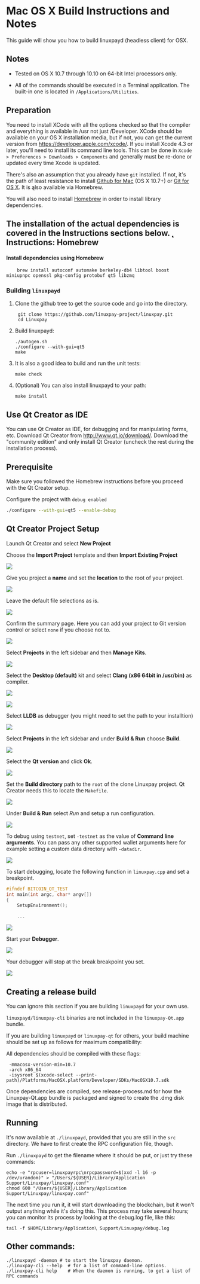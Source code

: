 Mac OS X Build Instructions and Notes
====================================
This guide will show you how to build linuxpayd (headless client) for OSX.

Notes
-----

* Tested on OS X 10.7 through 10.10 on 64-bit Intel processors only.

* All of the commands should be executed in a Terminal application. The
built-in one is located in `/Applications/Utilities`.

Preparation
-----------

You need to install XCode with all the options checked so that the compiler
and everything is available in /usr not just /Developer. XCode should be
available on your OS X installation media, but if not, you can get the
current version from https://developer.apple.com/xcode/. If you install
Xcode 4.3 or later, you'll need to install its command line tools. This can
be done in `Xcode > Preferences > Downloads > Components` and generally must
be re-done or updated every time Xcode is updated.

There's also an assumption that you already have `git` installed. If
not, it's the path of least resistance to install [Github for Mac](https://mac.github.com/)
(OS X 10.7+) or
[Git for OS X](https://code.google.com/p/git-osx-installer/). It is ąlso
available via Homebrew.

You will also need to install [Homebrew](http://brew.sh) in order to install library
dependencies.

The installation of the actual dependencies is covered in the Instructions
sections below.
̨̨
Instructions: Homebrew
----------------------

#### Install dependencies using Homebrew

        brew install autoconf automake berkeley-db4 libtool boost miniupnpc openssl pkg-config protobuf qt5 libzmq

### Building `linuxpayd`

1. Clone the github tree to get the source code and go into the directory.

        git clone https://github.com/linuxpay-project/linuxpay.git
        cd Linuxpay

2.  Build linuxpayd:

        ./autogen.sh
        ./configure --with-gui=qt5
        make

3.  It is also a good idea to build and run the unit tests:

        make check

4.  (Optional) You can also install linuxpayd to your path:

        make install

Use Qt Creator as IDE
------------------------
You can use Qt Creator as IDE, for debugging and for manipulating forms, etc.
Download Qt Creator from http://www.qt.io/download/. Download the "community edition" and only install Qt Creator (uncheck the rest during the installation process).

## Prerequisite

Make sure you followed the Homebrew instructions before you proceed with the Qt Creator setup.

Configure the project with `debug enabled`

```bash
./configure --with-gui=qt5 --enable-debug
```

## Qt Creator Project Setup

Launch Qt Creator and select **New Project**

Choose the **Import Project** template and then **Import Existing Project**

![](img/build-osx/qt-new-project.png)

Give you project a **name** and set the **location** to the root of your project.

![](img/build-osx/qt-project-name.png)

Leave the default file selections as is.

![](img/build-osx/qt-file-selection.png)

Confirm the summary page. Here you can add your project to Git version control or select `none` if you choose not to.

![](img/build-osx/qt-project-summary.png)

Select **Projects** in the left sidebar and then **Manage Kits**.

![](img/build-osx/qt-sidebar-project.png)

Select the **Desktop (default)** kit and select **Clang (x86 64bit in /usr/bin)** as compiler.

![](img/build-osx/qt-manage-kits.png)


![](img/build-osx/qt-clang-compiler.png)

Select **LLDB** as debugger (you might need to set the path to your installtion)

![](img/build-osx/qt-lldb.png)

Select **Projects** in the left sidebar and under **Build & Run** choose  **Build**.

![](img/build-osx/qt-sidebar-project.png)

Select the **Qt version** and click **Ok**.

![](img/build-osx/qt-version.png)

Set the **Build directory** path to the `root` of the clone Linuxpay project. Qt Creator needs this to locate the `Makefile`.

![](img/build-osx/qt-sidebar-project.png)

Under **Build & Run** select *Run* and setup a run configuration.

![](img/build-osx/qt-run-configuration.png)

To debug using `testnet`, set `-testnet` as the value of **Command line arguments**. You can pass any other supported wallet arguments here for example setting a custom data directory with `-datadir`.

![](img/build-osx/qt-run-configuration-testnet.png)

To start debugging, locate the following function in `linuxpay.cpp` and set a breakpoint.

```c++
#ifndef BITCOIN_QT_TEST
int main(int argc, char* argv[])
{
    SetupEnvironment();

    ...
```

![](img/build-osx/qt-debugger-breakpoint.png)

Start your **Debugger**.

![](img/build-osx/qt-start-debugger.png)

Your debugger will stop at the break breakpoint you set.

![](img/build-osx/qt-stop-at-breakpoint.png)

Creating a release build
------------------------
You can ignore this section if you are building `linuxpayd` for your own use.

`linuxpayd/linuxpay-cli` binaries are not included in the `linuxpay-Qt.app` bundle.

If you are building `linuxpayd` or `linuxpay-qt` for others, your build machine should be set up
as follows for maximum compatibility:

All dependencies should be compiled with these flags:

```
 -mmacosx-version-min=10.7
 -arch x86_64
 -isysroot $(xcode-select --print-path)/Platforms/MacOSX.platform/Developer/SDKs/MacOSX10.7.sdk
 ```

Once dependencies are compiled, see release-process.md for how the Linuxpay-Qt.app
bundle is packaged and signed to create the .dmg disk image that is distributed.

Running
-------

It's now available at `./linuxpayd`, provided that you are still in the `src`
directory. We have to first create the RPC configuration file, though.

Run `./linuxpayd` to get the filename where it should be put, or just try these
commands:

    echo -e "rpcuser=linuxpayrpc\nrpcpassword=$(xxd -l 16 -p /dev/urandom)" > "/Users/${USER}/Library/Application Support/Linuxpay/linuxpay.conf"
    chmod 600 "/Users/${USER}/Library/Application Support/Linuxpay/linuxpay.conf"

The next time you run it, it will start downloading the blockchain, but it won't
output anything while it's doing this. This process may take several hours;
you can monitor its process by looking at the debug.log file, like this:

    tail -f $HOME/Library/Application\ Support/Linuxpay/debug.log

Other commands:
-------

    ./linuxpayd -daemon # to start the linuxpay daemon.
    ./linuxpay-cli --help  # for a list of command-line options.
    ./linuxpay-cli help    # When the daemon is running, to get a list of RPC commands
